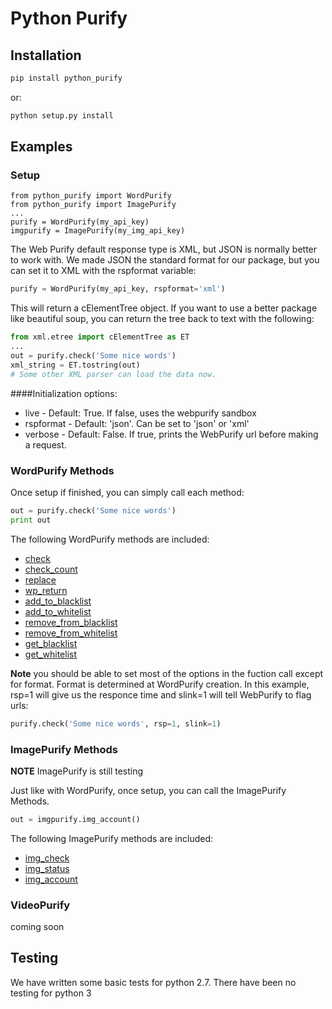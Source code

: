 # Python Purify

## Installation

```python
pip install python_purify
```

or:
``` python
python setup.py install
```

## Examples

### Setup

```pyton
from python_purify import WordPurify
from python_purify import ImagePurify
...
purify = WordPurify(my_api_key)
imgpurify = ImagePurify(my_img_api_key)
```

The Web Purify default response type is XML, but JSON is normally better to work with. We made
JSON the standard format for our package, but you can set it to XML with the rspformat variable:
```python
purify = WordPurify(my_api_key, rspformat='xml')
```
This will return a cElementTree object. If you want to use a better package like beautiful soup, you can
return the tree back to text with the following:
```python
from xml.etree import cElementTree as ET
...
out = purify.check('Some nice words')
xml_string = ET.tostring(out)
# Some other XML parser can load the data now.
```

####Initialization options:
* live - Default: True. If false, uses the webpurify sandbox
* rspformat - Default: 'json'. Can be set to 'json' or 'xml'
* verbose - Default: False. If true, prints the WebPurify url before making a request.

### WordPurify Methods
Once setup if finished, you can simply call each method:

```python
out = purify.check('Some nice words')
print out
```
The following WordPurify methods are included:
* [check](https://www.webpurify.com/documentation/methods/check/)
* [check_count](https://www.webpurify.com/documentation/methods/checkcount/)
* [replace](https://www.webpurify.com/documentation/methods/replace/)
* [wp_return](https://www.webpurify.com/documentation/methods/return/)
* [add_to_blacklist](https://www.webpurify.com/documentation/methods/addtoblacklist/)
* [add_to_whitelist](https://www.webpurify.com/documentation/methods/addtowhitelist/)
* [remove_from_blacklist](https://www.webpurify.com/documentation/methods/removefromblacklist/)
* [remove_from_whitelist](https://www.webpurify.com/documentation/methods/removefromwhitelist/)
* [get_blacklist](https://www.webpurify.com/documentation/methods/getblacklist/)
* [get_whitelist](https://www.webpurify.com/documentation/methods/getwhitelist/)

**Note** you should be able to set most of the options in the fuction call except for format. Format is determined at WordPurify creation. In this example, rsp=1 will give us the responce time and slink=1 will tell WebPurify to flag urls:
```python
purify.check('Some nice words', rsp=1, slink=1)
```

### ImagePurify Methods
**NOTE** ImagePurify is still testing

Just like with WordPurify, once setup, you can call the ImagePurify Methods.

```python
out = imgpurify.img_account()
```
The following ImagePurify methods are included:
* [img_check](https://www.webpurify.com/image-moderation/documentation/methods/imgcheck/)
* [img_status](https://www.webpurify.com/image-moderation/documentation/methods/imgstatus/)
* [img_account](https://www.webpurify.com/image-moderation/documentation/methods/imgaccount/)

### VideoPurify
coming soon

## Testing

We have written some basic tests for python 2.7. There have been no testing for python 3
